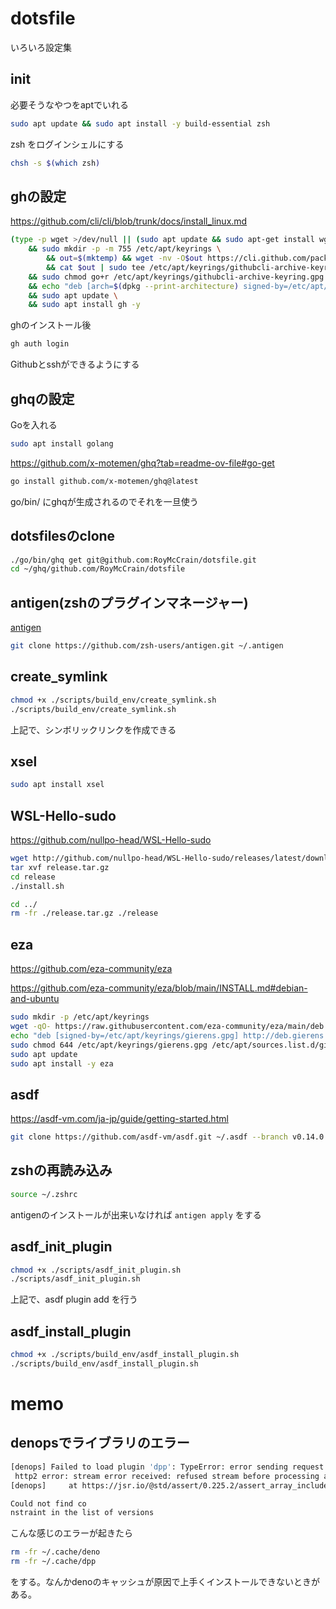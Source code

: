 # dotsfile

いろいろ設定集

## init

必要そうなやつをaptでいれる
```bash
sudo apt update && sudo apt install -y build-essential zsh
```

zsh をログインシェルにする
```bash
chsh -s $(which zsh)
```

## ghの設定

https://github.com/cli/cli/blob/trunk/docs/install_linux.md

```bash
(type -p wget >/dev/null || (sudo apt update && sudo apt-get install wget -y)) \
	&& sudo mkdir -p -m 755 /etc/apt/keyrings \
        && out=$(mktemp) && wget -nv -O$out https://cli.github.com/packages/githubcli-archive-keyring.gpg \
        && cat $out | sudo tee /etc/apt/keyrings/githubcli-archive-keyring.gpg > /dev/null \
	&& sudo chmod go+r /etc/apt/keyrings/githubcli-archive-keyring.gpg \
	&& echo "deb [arch=$(dpkg --print-architecture) signed-by=/etc/apt/keyrings/githubcli-archive-keyring.gpg] https://cli.github.com/packages stable main" | sudo tee /etc/apt/sources.list.d/github-cli.list > /dev/null \
	&& sudo apt update \
	&& sudo apt install gh -y
```

ghのインストール後

```bash
gh auth login
```

Githubとsshができるようにする


## ghqの設定

Goを入れる
```bash
sudo apt install golang
```

https://github.com/x-motemen/ghq?tab=readme-ov-file#go-get

```bash
go install github.com/x-motemen/ghq@latest
```

go/bin/ にghqが生成されるのでそれを一旦使う


## dotsfilesのclone

```bash
./go/bin/ghq get git@github.com:RoyMcCrain/dotsfile.git
cd ~/ghq/github.com/RoyMcCrain/dotsfile
```


## antigen(zshのプラグインマネージャー)

[antigen](https://github.com/zsh-users/antigen)

```bash
git clone https://github.com/zsh-users/antigen.git ~/.antigen
```

## create_symlink

```bash
chmod +x ./scripts/build_env/create_symlink.sh
./scripts/build_env/create_symlink.sh
```

上記で、シンボリックリンクを作成できる

## xsel
```bash
sudo apt install xsel
```

## WSL-Hello-sudo

https://github.com/nullpo-head/WSL-Hello-sudo

```bash
wget http://github.com/nullpo-head/WSL-Hello-sudo/releases/latest/download/release.tar.gz
tar xvf release.tar.gz
cd release
./install.sh
```

```bash
cd ../
rm -fr ./release.tar.gz ./release
```

## eza
https://github.com/eza-community/eza

https://github.com/eza-community/eza/blob/main/INSTALL.md#debian-and-ubuntu

```bash
sudo mkdir -p /etc/apt/keyrings
wget -qO- https://raw.githubusercontent.com/eza-community/eza/main/deb.asc | sudo gpg --dearmor -o /etc/apt/keyrings/gierens.gpg
echo "deb [signed-by=/etc/apt/keyrings/gierens.gpg] http://deb.gierens.de stable main" | sudo tee /etc/apt/sources.list.d/gierens.list
sudo chmod 644 /etc/apt/keyrings/gierens.gpg /etc/apt/sources.list.d/gierens.list
sudo apt update
sudo apt install -y eza
```

## asdf

https://asdf-vm.com/ja-jp/guide/getting-started.html

```bash
git clone https://github.com/asdf-vm/asdf.git ~/.asdf --branch v0.14.0
```

## zshの再読み込み

```bash
source ~/.zshrc
```

antigenのインストールが出来いなければ `antigen apply` をする

## asdf_init_plugin

```bash
chmod +x ./scripts/asdf_init_plugin.sh
./scripts/asdf_init_plugin.sh
```

上記で、asdf plugin add を行う


## asdf_install_plugin

```bash
chmod +x ./scripts/build_env/asdf_install_plugin.sh
./scripts/build_env/asdf_install_plugin.sh
```



# memo
## denopsでライブラリのエラー
```bash
[denops] Failed to load plugin 'dpp': TypeError: error sending request for url (https://jsr.io/@std/internal/0.225.1/format.ts):
 http2 error: stream error received: refused stream before processing any application logic                                     
[denops]     at https://jsr.io/@std/assert/0.225.2/assert_array_includes.ts:4:24  
```

```bash
Could not find co
nstraint in the list of versions
```

こんな感じのエラーが起きたら
```bash
rm -fr ~/.cache/deno
rm -fr ~/.cache/dpp
```
をする。なんかdenoのキャッシュが原因で上手くインストールできないときがある。
